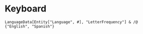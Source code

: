 # Keyboard

`LanguageData[Entity["Language", #], "LetterFrequency"] & /@ {"English", "Spanish"}`

<object data="/pub/src/wl/english-letter-frequency.txt" width="500" height="320"></object>
